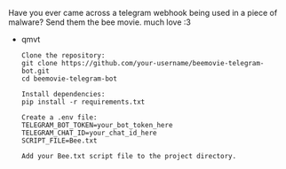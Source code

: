 Have you ever came across a telegram webhook being used in a piece of malware?
Send them the bee movie.
much love :3
- qmvt
    
      Clone the repository:
      git clone https://github.com/your-username/beemovie-telegram-bot.git
      cd beemovie-telegram-bot

      Install dependencies:
      pip install -r requirements.txt

      Create a .env file:
      TELEGRAM_BOT_TOKEN=your_bot_token_here
      TELEGRAM_CHAT_ID=your_chat_id_here
      SCRIPT_FILE=Bee.txt

      Add your Bee.txt script file to the project directory.
